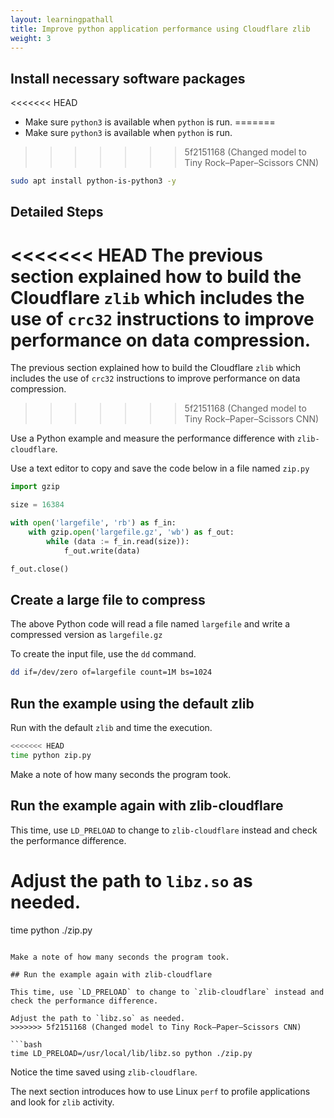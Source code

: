 ```yaml
---
layout: learningpathall
title: Improve python application performance using Cloudflare zlib
weight: 3
---
```


## Install necessary software packages

<<<<<<< HEAD
* Make sure `python3` is available when `python` is run.
=======
* Make sure `python3` is available when `python` is run. 
>>>>>>> 5f2151168 (Changed model to Tiny Rock–Paper–Scissors CNN)

```bash
sudo apt install python-is-python3 -y
```

## Detailed Steps

<<<<<<< HEAD
The previous section explained how to build the Cloudflare `zlib` which includes the use of `crc32` instructions to improve performance on data compression.
=======
The previous section explained how to build the Cloudflare `zlib` which includes the use of `crc32` instructions to improve performance on data compression. 
>>>>>>> 5f2151168 (Changed model to Tiny Rock–Paper–Scissors CNN)

Use a Python example and measure the performance difference with `zlib-cloudflare`.

Use a text editor to copy and save the code below in a file named `zip.py`

```python { file_name="zip.py" }
import gzip

size = 16384

with open('largefile', 'rb') as f_in:
    with gzip.open('largefile.gz', 'wb') as f_out:
        while (data := f_in.read(size)):
            f_out.write(data)

f_out.close()
```

## Create a large file to compress

The above Python code will read a file named `largefile` and write a compressed version as `largefile.gz`

To create the input file, use the `dd` command.

```bash
dd if=/dev/zero of=largefile count=1M bs=1024
```

## Run the example using the default zlib

Run with the default `zlib` and time the execution.

```bash
<<<<<<< HEAD
time python zip.py
```

Make a note of how many seconds the program took.

## Run the example again with zlib-cloudflare

This time, use `LD_PRELOAD` to change to `zlib-cloudflare` instead and check the performance difference.

Adjust the path to `libz.so` as needed.
=======
time python ./zip.py
```

Make a note of how many seconds the program took. 

## Run the example again with zlib-cloudflare

This time, use `LD_PRELOAD` to change to `zlib-cloudflare` instead and check the performance difference. 

Adjust the path to `libz.so` as needed. 
>>>>>>> 5f2151168 (Changed model to Tiny Rock–Paper–Scissors CNN)

```bash
time LD_PRELOAD=/usr/local/lib/libz.so python ./zip.py
```

Notice the time saved using `zlib-cloudflare`.

The next section introduces how to use Linux `perf` to profile applications and look for `zlib` activity.
